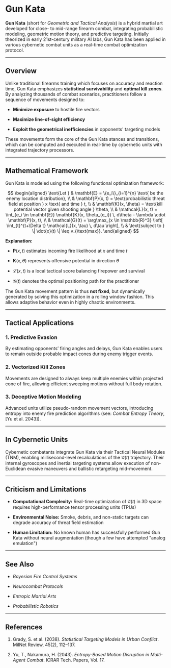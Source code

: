 **Gun Kata**
============

**Gun Kata** (short for _Geometric and Tactical Analysis_) is a hybrid martial art developed for close- to mid-range firearm combat, integrating probabilistic modeling, geometric motion theory, and predictive targeting. Initially theorized in early 21st-century military AI labs, Gun Kata has been applied in various cybernetic combat units as a real-time combat optimization protocol.

* * *

**Overview**
------------

Unlike traditional firearms training which focuses on accuracy and reaction time, Gun Kata emphasizes **statistical survivability** and **optimal kill zones**. By analyzing thousands of combat scenarios, practitioners follow a sequence of movements designed to:

*   **Minimize exposure** to hostile fire vectors
    
*   **Maximize line-of-sight efficiency**
    
*   **Exploit the geometrical inefficiencies** in opponents' targeting models
    

These movements form the core of the Gun Kata stances and transitions, which can be computed and executed in real-time by cybernetic units with integrated trajectory processors.

* * *

**Mathematical Framework**
--------------------------

Gun Kata is modeled using the following functional optimization framework:

$$
\begin{aligned}
\text{Let } & \mathbf{E} = \{e_i\}_{i=1}^{n} \text{ be the enemy location distribution}, \\
& \mathbf{P}(x, t) = \text{probabilistic threat field at position } x \text{ and time } t, \\
& \mathbf{K}(x, \theta) = \text{kill potential vector given shooting angle } \theta, \\
& \mathcal{L}(x, t) = \int_{e_i \in \mathbf{E}} \mathbf{K}(x, \theta_{e_i}) \, d\theta - \lambda \cdot \mathbf{P}(x, t), \\
& \mathcal{G}(t) = \arg\max_{x \in \mathbb{R}^3} \left[ \int_{t}^{t+\Delta t} \mathcal{L}(x, \tau) \, d\tau \right], \\
& \text{subject to } \| \dot{x}(t) \| \leq v_{\text{max}}.
\end{aligned}
$$

**Explanation:**

*    $\mathbf{P}(x, t)$  estimates incoming fire likelihood at  $x$  and time  $t$ 
    
*    $\mathbf{K}(x, \theta)$  represents offensive potential in direction  $\theta$ 
    
*    $\mathcal{L}(x, t)$  is a local tactical score balancing firepower and survival
    
*    $\mathcal{G}(t)$  denotes the optimal positioning path for the practitioner
    

The Gun Kata movement pattern is thus **not fixed**, but dynamically generated by solving this optimization in a rolling window fashion. This allows adaptive behavior even in highly chaotic environments.

* * *

**Tactical Applications**
-------------------------

### **1\. Predictive Evasion**

By estimating opponents’ firing angles and delays, Gun Kata enables users to remain outside probable impact cones during enemy trigger events.

### **2\. Vectorized Kill Zones**

Movements are designed to always keep multiple enemies within projected cone of fire, allowing efficient sweeping motions without full body rotation.

### **3\. Deceptive Motion Modeling**

Advanced units utilize pseudo-random movement vectors, introducing entropy into enemy fire prediction algorithms (see: _Combat Entropy Theory_, \[Yu et al. 2043\]).

* * *

**In Cybernetic Units**
-----------------------

Cybernetic combatants integrate Gun Kata via their Tactical Neural Modules (TNM), enabling millisecond-level recalculations of the  $\mathcal{G}(t)$  trajectory. Their internal gyroscopes and inertial targeting systems allow execution of non-Euclidean evasive maneuvers and ballistic retargeting mid-movement.

* * *

**Criticism and Limitations**
-----------------------------

*   **Computational Complexity:** Real-time optimization of  $\mathcal{G}(t)$  in 3D space requires high-performance tensor processing units (TPUs)
    
*   **Environmental Noise:** Smoke, debris, and non-static targets can degrade accuracy of threat field estimation
    
*   **Human Limitation:** No known human has successfully performed Gun Kata without neural augmentation (though a few have attempted "analog emulation")
    

* * *

**See Also**
------------

*   _Bayesian Fire Control Systems_
    
*   _Neurocombat Protocols_
    
*   _Entropic Martial Arts_
    
*   _Probabilistic Robotics_
    

* * *

**References**
--------------

1.  Grady, S. et al. (2038). _Statistical Targeting Models in Urban Conflict_. MilNet Review, 45(2), 112–137.
    
2.  Yu, T., Nakamura, H. (2043). _Entropy-Based Motion Disruption in Multi-Agent Combat_. ICRAR Tech. Papers, Vol. 17.
    

